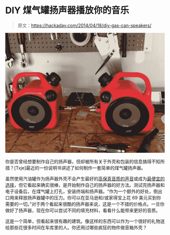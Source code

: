 # DIY 煤气罐扬声器播放你的音乐

> 原文：<https://hackaday.com/2014/04/18/diy-gas-can-speakers/>

![Gas Can Speaker](img/1f4478ba39872d5cfdd5852bb00381b4.png)

你是否曾经想要制作自己的扬声器，但却被所有关于外壳和包装的信息搞得不知所措？[Txje]最近的一份说明书讲述了如何制作一套简单的煤气罐扬声器。

虽然使用汽油罐作为扬声器外壳不会产生最好的[高保真音质的声音](http://hackaday.com/2010/10/27/unreal-speaker-build/)或成为[最便宜的选择](http://hackaday.com/2013/12/01/diy-pringles-can-speaker/)，但它看起来确实很棒，是开始制作自己的扬声器的好方法。测试完扬声器和电子设备后，在煤气罐上打孔，安装终端和扬声器。“作为一个额外的好处，倒出口用来释放扬声器罐中的压力。你可以在亚马逊和/或家得宝上花 69 美元买到你需要的一切。”对于两个看起来很酷的扬声器来说，这是一个不错的价格点。一旦你做好了扬声器，现在你可以尝试不同的填充材料，看看什么能带来更好的音质。

这是一个简单，但看起来很有趣的建筑。像这样的东西可以作为一个很好的礼物送给那些花很多时间在车库里的人。你还用过哪些疯狂的物件做音箱外壳？